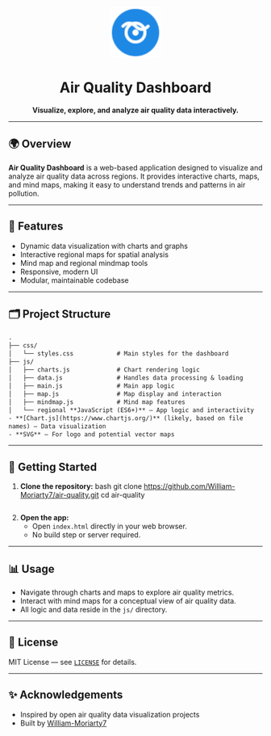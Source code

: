 
<p align="center">
  <img src="logo.svg" alt="Air Quality Logo" width="100"/>
</p>

<h1 align="center">Air Quality Dashboard</h1>

<p align="center">
  <b>Visualize, explore, and analyze air quality data interactively.</b>
</p>

---

## 🌍 Overview

**Air Quality Dashboard** is a web-based application designed to visualize and analyze air quality data across regions. It provides interactive charts, maps, and mind maps, making it easy to understand trends and patterns in air pollution.

---

## 🚀 Features

- Dynamic data visualization with charts and graphs
- Interactive regional maps for spatial analysis
- Mind map and regional mindmap tools
- Responsive, modern UI
- Modular, maintainable codebase

---

## 🗂 Project Structure

```
.
├── css/
│   └── styles.css            # Main styles for the dashboard
├── js/
│   ├── charts.js             # Chart rendering logic
│   ├── data.js               # Handles data processing & loading
│   ├── main.js               # Main app logic
│   ├── map.js                # Map display and interaction
│   ├── mindmap.js            # Mind map features
│   └── regional **JavaScript (ES6+)** — App logic and interactivity
- **[Chart.js](https://www.chartjs.org/)** (likely, based on file names) — Data visualization
- **SVG** — For logo and potential vector maps

```
---

## 🏁 Getting Started

1. **Clone the repository:**
   bash
   git clone https://github.com/William-Moriarty7/air-quality.git
   cd air-quality
   ```

2. **Open the app:**
   - Open `index.html` directly in your web browser.
   - No build step or server required.

---

## 📊 Usage

- Navigate through charts and maps to explore air quality metrics.
- Interact with mind maps for a conceptual view of air quality data.
- All logic and data reside in the `js/` directory.

---

## 📄 License

MIT License — see [`LICENSE`](LICENSE) for details.

---

## ✨ Acknowledgements

- Inspired by open air quality data visualization projects
- Built by [William-Moriarty7](https://github.com/William-Moriarty7)
